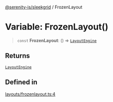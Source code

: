 [@serenity-is/sleekgrid](../README.md) / FrozenLayout

# Variable: FrozenLayout()

> `const` **FrozenLayout**: () => [`LayoutEngine`](../interfaces/LayoutEngine.md)

## Returns

[`LayoutEngine`](../interfaces/LayoutEngine.md)

## Defined in

[layouts/frozenlayout.ts:4](https://github.com/serenity-is/sleekgrid/blob/master/src/layouts/frozenlayout.ts#L4)
